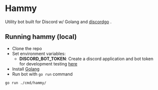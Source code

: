 Hammy
=========
Utility bot built for Discord w/ Golang and [discordgo](https://github.com/bwmarrin/discordgo) .

## Running hammy (local)

* Clone the repo
* Set environment variables:
  * **DISCORD_BOT_TOKEN**: Create a discord application and bot token for development testing [here](https://discordapp.com/developers/applications/)
* Install [Golang](https://go.dev/dl/)
* Run bot with `go run` command

```bash
go run ./cmd/hammy/
```
